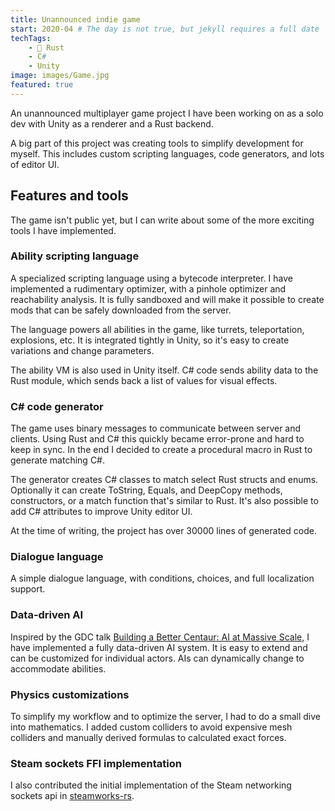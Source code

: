 ```yaml
---
title: Unannounced indie game
start: 2020-04 # The day is not true, but jekyll requires a full date
techTags:
    - 🦀 Rust
    - C#
    - Unity
image: images/Game.jpg
featured: true
---
```

An unannounced multiplayer game project I have been working on as a solo dev with Unity as a renderer and a Rust backend.

A big part of this project was creating tools to simplify development for myself.
This includes custom scripting languages, code generators, and lots of editor UI.

<!--more-->

## Features and tools
The game isn't public yet, but I can write about some of the more exciting tools I have implemented.

### Ability scripting language
A specialized scripting language using a bytecode interpreter.
I have implemented a rudimentary optimizer, with a pinhole optimizer and reachability analysis.
It is fully sandboxed and will make it possible to create mods that can be safely downloaded from the server.

The language powers all abilities in the game, like turrets, teleportation, explosions, etc.
It is integrated tightly in Unity, so it's easy to create variations and change parameters.

The ability VM is also used in Unity itself.
C# code sends ability data to the Rust module, which sends back a list of values for visual effects.

### C# code generator
The game uses binary messages to communicate between server and clients. 
Using Rust and C# this quickly became error-prone and hard to keep in sync.
In the end I decided to create a procedural macro in Rust to generate matching C#.

The generator creates C# classes to match select Rust structs and enums. 
Optionally it can create ToString, Equals, and DeepCopy methods, constructors, or a match function that's similar to Rust.
It's also possible to add C# attributes to improve Unity editor UI.

At the time of writing, the project has over 30000 lines of generated code.

### Dialogue language
A simple dialogue language, with conditions, choices, and full localization support.

### Data-driven AI
Inspired by the GDC talk [Building a Better Centaur: AI at Massive Scale](https://www.gdcvault.com/play/1021848/Building-a-Better-Centaur-AI), 
I have implemented a fully data-driven AI system. It is easy to extend and can be customized for individual actors.
AIs can dynamically change to accommodate abilities. 

### Physics customizations
To simplify my workflow and to optimize the server, I had to do a small dive into mathematics.
I added custom colliders to avoid expensive mesh colliders and manually derived formulas to calculated exact forces.

### Steam sockets FFI implementation
I also contributed the initial implementation of the Steam networking sockets api in [steamworks-rs](https://github.com/Noxime/steamworks-rs).
